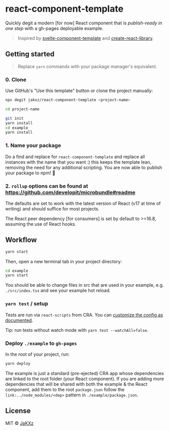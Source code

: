 # react-component-template

Quickly degit a modern [for now] React component that is _publish-ready in one step_ with a gh-pages deployable example.

> Inspired by [svelte-component-template](https://github.com/sveltejs/component-template) and [create-react-library](https://github.com/transitive-bullshit/create-react-library).

## Getting started

> Replace `yarn` commands with your package manager's equivalent.

### 0. Clone

Use GitHub's "Use this template" button or clone the project manually:

```bash
npx degit jakxz/react-component-template <project-name>

cd project-name

git init
yarn install
cd example
yarn install
```

### 1. Name your package

Do a find and replace for `react-component-template` and replace all instances with the name that you want :)
this keeps the template lean, removing the need for any additional scripting.
You are now able to publish your package to npm! :tada:

### 2. `rollup` options can be found at https://github.com/developit/microbundle#readme

The defaults are set to work with the latest version of React (v17 at time of writing) and should suffice for most projects.

The React peer dependency [for consumers] is set by default to >=16.8, assuming the use of React hooks.

## Workflow

```bash
yarn start
```

Then, open a new terminal tab in your project directory:

```bash
cd example
yarn start
```

You should be able to change files in src that are used in your example, e.g. `./src/index.tsx` and see your example hot reload.

### `yarn test` / setup

Tests are run via `react-scripts` from CRA.
You can [customize the config as documented](https://create-react-app.dev/docs/running-tests/#initializing-test-environment).

Tip: run tests without watch mode with `yarn test --watchAll=false`.

### Deploy `./example` to `gh-pages`

In the root of your project, run:

```bash
yarn deploy
```

The example is just a standard (pre-ejected) CRA app whose dependencies are linked to the root folder (your React component).
If you are adding more dependencies that will be shared with both the example & the React component, add them to the root `package.json` follow the `link:../node_modules/<dep>` pattern in `./example/package.json`.

## License

MIT © [JaKXz](https://github.com/JaKXz)
